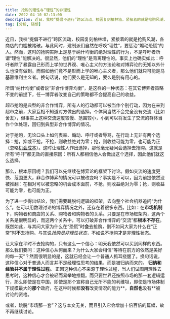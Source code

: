 ```yaml
---
title: 抢购的理性与“理性”的非理性
date: 2022-04-10 02:13:00
description: 近日，我校“提倡不进行”跨区流动，校园复刻柏林墙，紧接着的就是抢购风潮，各商店的门槛被踏破。与此同时，建制派们自然在呼唤“理性”，要惩治“煽动恐慌”的人。然而，这时的抢购实际上是基于纳什均衡的绝对理性的行为，不是呼吁者所谓“理性”能解决的。很显然，他们的“理性”是背离理性的。
tag: [分析, 随想]
---
```

近日，我校“提倡不进行”跨区流动，校园复刻柏林墙，紧接着的就是抢购风潮，各商店的门槛被踏破。与此同时，建制派们自然在呼唤“理性”，要惩治“煽动恐慌”的人。然而，这时的抢购实际上是基于纳什均衡的绝对理性的行为，不是呼吁者所谓“理性”能解决的。很显然，他们的“理性”是背离理性的。事实上也确实如此：呼吁者除了暴露自己形而上学的世界观、唯心主义的方法论和对博弈论的无知以外什么也没有做到。而假如他们竟不是形而上学的唯心主义者，那么他们就只可能是马基雅维利主义者。换句话说，他们要么是无知的，要么是别有用心的。

所谓“纳什均衡”或者说“非合作博弈均衡”，是这样的一种状态：在其它博弈者策略不变的前提下，任一博弈者改变自己的策略都不会提高自己的收益。

超市抢购是典型的非合作博弈，所有人的行动都可以被当作个别行动，因为在来到超市之前，大家互相不知道对方做出的选择。个体间当然不会完全没有交流（比如舍友），但事实上这种交流速度较慢、范围较小，小到可以将发生了交流的群体当作个体处理，回归到典型非合作博弈的情况。

对于抢购，无论口头上如何表率、煽动、呼吁或者辱骂，在行动上无非有两个选择：抢，抑或不抢。不抢，则收益绝对为零；抢，则收益可能为零，也可能为正（忽略[机会成本](https://baike.baidu.com/item/%E6%9C%BA%E4%BC%9A%E6%88%90%E6%9C%AC/498896)）。这时让理性人作出选择，那他毫无疑问会选择去抢购。这就是所有“呼吁”都无效的直接原因：所有人都相信他人会做出这个选择，因此他们就这么选择。

那么，根本原因呢？我们可以先继续在博弈论的框架下讨论。假如交流的速度更快、范围更大，非合作博弈的情况可以被改变吗？事实是不可以，因为前提依然没被推翻：在相对可以被忽略的机会成本面前，不抢，则收益绝对为零；抢，则收益可能为零，也可能为正。

为了进一步得出结论，我们需要跳脱纯逻辑的框架，去向整个社会机器追问“为什么”。在可以用数理讨论的博弈情况之外，还存在着很多东西。比如：在**市场机制**下，购物者和商店的关系、购物者和购物者的关系。只要是在市场框架内，这两个关系是很明显的，而这两个关系中，可以打破非合作博弈的“交流”都**根本不存在**。既然如此，与其问大家为什么在“恐慌”时**会**去抢购，倒不如问大家为什么在“正常”时**不**去抢购。与其说*抢购是非理性状态*，不如说不抢购**才**是非理性状态。

让大家在平时不去抢购的，只有这么一个信心：明天我依然可以买到同样的东西。那么我们要问：这种信心从何而来？为什么大家会相信“等待在前方的依然是美好的每一天”？然而很明显的是，这就已经会让一个普通人抓耳挠腮了。换句话说，这种信心对于普通人而言并不是经理性思考的结果，而是被归纳而来的。 **归纳和经验并不属于理性过程。** 正因这种信心不来源于理性过程，当人们试图用理性去思考时，这种信心才会被轻而易举地推翻。而只要世界还按照市场的那一套逻辑运行，那么即使是在中国，即使是那个宣称自己无所不能的利维坦，即使是市场体制下规模最大的**那个**政府，在这种时候都**没有**改变情况的能力**，**自然也**没有**被讨论的资格。

或者，跳脱“市场那一套”？这与本文无关，而且引入它会增加十倍百倍的篇幅，故不再继续讨论。
